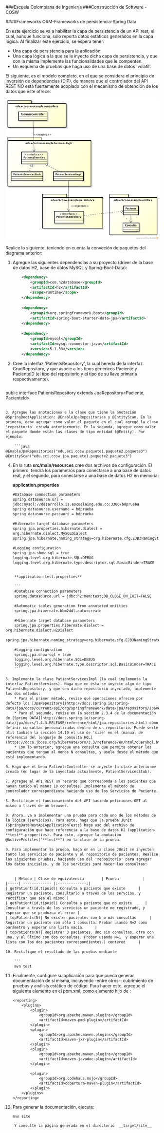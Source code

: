 ###Escuela Colombiana de Ingeniería
###Construcción de Software - COSW

####Frameworks ORM-Frameworks de persistencia-Spring Data

En este ejercicio se va a habilitar la capa de persistencia de un API rest, el cual, aunque funciona, sólo reporta datos estáticos generados en la capa lógica. Al finalizar este ejercicio, se espera tener:

* Una capa de persistencia para la aplicación.
* Una capa lógica a la que se le inyecte dicha capa de persistencia, y que con la misma implemente las funcionalidades que le compenten.
* Un esquema de pruebas que haga uso de una base de datos 'volatil'.

El siguiente, es el modelo completo, en el que se considera el principio de inversión de dependencias (DiP), de manera que el controlador del API REST NO está fuertemente acoplado con el mecanismo de obtención de los datos que éste ofrece:


![](img/Diagram.png)

Realice lo siguiente, teniendo en cuenta la conveción de paquetes del diagrama anterior:

1. Agregue las siguientes dependencias a su proyecto (driver de la base de datos H2, base de datos MySQL y Spring-Boot-Data):

	```xml
        <dependency>
            <groupId>com.h2database</groupId>
            <artifactId>h2</artifactId>
            <scope>runtime</scope>
        </dependency>

        <dependency>
            <groupId>org.springframework.boot</groupId>
            <artifactId>spring-boot-starter-data-jpa</artifactId>
        </dependency>
        
        <dependency>
            <groupId>mysql</groupId>
            <artifactId>mysql-connector-java</artifactId>
            <version>5.1.38</version>
        </dependency>
	```


2. Cree la interfaz 'PatientsRepository', la cual hereda de la interfaz CrudRepository, y que asocie a los tipos genéricos Paciente y PacienteID (el tipo del repositorio y el tipo de su llave primaria respectivamente).

	```java
public interface PatientsRepository extends JpaRepository<Paciente, PacienteId>
```

3. Agregue las anotaciones a la clase que tiene la anotación @SpringBootApplication: @EnableJpaRepositories y @EntityScan. En la primera, debe agregar como valor el paquete en el cual agregó la clase 'repositorio' creada anteriormente. En la segunda, agregue como valor el paquete donde están las clases de tipo entidad (@Entity). Por ejemplo:

	```java
@EnableJpaRepositories("edu.eci.cosw.paquete1.paquete2.paquete3")
@EntityScan("edu.eci.cosw.jpa.paquete1.paquete2.paquete3")
```



4. En la ruta __src/main/resources__ cree dos archivos de configuración. El primero, tendrá los parámetros para conectarse a una base de datos real, y el segundo, para conectarse a una base de datos H2 en memoria:


	**application.properties**

	```	
	#Database connection parameters
	spring.datasource.url = jdbc:mysql://desarrollo.is.escuelaing.edu.co:3306/bdprueba
	spring.datasource.username = bdprueba
	spring.datasource.password = bdprueba
		
	#Hibernate target database parameters
	spring.jpa.properties.hibernate.dialect = org.hibernate.dialect.MySQLDialect
	spring.jpa.hibernate.naming_strategy=org.hibernate.cfg.EJB3NamingStrategy
		
	#Logging configuration
	spring.jpa.show-sql = true
	logging.level.org.hibernate.SQL=DEBUG
	logging.level.org.hibernate.type.descriptor.sql.BasicBinder=TRACE
```

	**application-test.properties**

	```
	#Database connection parameters
	spring.datasource.url = jdbc:h2:mem:test;DB_CLOSE_ON_EXIT=FALSE
	
	#Automatic tables generation from annotated entities
	spring.jpa.hibernate.hbm2ddl.auto=create
	
	#Hibernate target database parameters
	spring.jpa.properties.hibernate.dialect = org.hibernate.dialect.H2Dialect
	spring.jpa.hibernate.naming_strategy=org.hibernate.cfg.EJB3NamingStrategy
	
	#Logging configuration
	spring.jpa.show-sql = true
	logging.level.org.hibernate.SQL=DEBUG
	logging.level.org.hibernate.type.descriptor.sql.BasicBinder=TRACE
	```

5. Implemente la clase PatientServicesImpl (la cual implementa la interfaz PatientServices). Haga que en ésta se inyecte algo de tipo PatientsRepository, y que con dicho repositorio inyectado, implemente los dos métodos:
	* Para el primer método, revise qué operaciones ofrecen por defecto los [JpaRepository](http://docs.spring.io/spring-data/jpa/docs/current/api/org/springframework/data/jpa/repository/JpaRepository.html).
	* Para el segundo, revise en la sección 2.3.4 de la documentación de [Spring DATA](http://docs.spring.io/spring-data/jpa/docs/1.4.3.RELEASE/reference/html/jpa.repositories.html) cómo definir consultas personalizadas dentro de un repositorio. Puede serle útil tambien la sección 14.10 el uso de 'size' en el [manual de referencia del lenguaje de consulta HQL](https://docs.jboss.org/hibernate/orm/3.3/reference/en/html/queryhql.html). 
	* Con lo anterior, agregue una consulta que permita obtener los pacientes que tengan al menos N consultas, y úsela desde el método que está implementando.

6. Haga que el bean PatientsController se inyecte la clase anteriorme creada (en lugar de la inyectada actualmente, PatientServicesStub).

7. Agregue al API REST un recurso que corresponda a los pacientes que hayan tenido al menos 10 consultas. Implemente el método de controlador correspondiente haciendo uso de los Servicios de Paciente.

8. Rectifique el funcionamiento del API haciedo peticiones GET al mismo a través de un browser.

9. Ahora, va a implementar una prueba para cada uno de los métodos de la lógica (servicios). Para esto, haga que la prueba JUnit (SpringDataRestApiApplicationTests) haga uso del archivo de configuración que hace referencia a la base de datos H2 (application-**test**.properties). Para esto, agregue la anotación  @ActiveProfiles("**test**") en la clase de la prueba.

9. Para implementar la prueba, haga en en la clase JUnit se inyecten tanto los servicios de paciente y el repositorio de pacientes. Realice las siguientes pruebas, haciendo uso del 'repositorio' para agregar los datos iniciales, y de los servicios para hacer las consultas:


	| Método | Clase de equivalencia        | Prueba           | 
|-----| ------------- |:-------------:| 
| getPatient(id,tipoid)| Consulta a paciente que existe      | Registrar un paciente, consultarlo a través de los servcios, y rectificar que sea el mismo | 
| getPatient(id,tipoid)| Consulta a paciente que no existe      | Consultar a través de los servicios un paciente no registrado, y esperar que se produzca el error | 
| topPatients(N)| No existen pacientes con N o más consultas      | Registrar un paciente con sólo 1 consulta. Probar usando N=2 como parámetro y esperar una lista vacía.     | 
| topPatients(N)| Registrar 3 pacientes. Uno sin consultas, otro con una, y el último con dos consultas. Probar usando N=1  y esperar una lista con los dos pacientes correspondientes.| centered      | 

10. Rectifique el resultado de las pruebas mediante

	```
	mvn test
```


11. Finalmente, configure su aplicación para que pueda generar documentación de sí misma, incluyendo -entre otros-: cubrimiento de pruebas y análisis estático de código. Para hacer esto, agregue el siguiente elemento en el pom.xml, como elemento hijo de <project>:

	```
	<reporting>
		<plugins>
			<plugin>
				<groupId>org.apache.maven.plugins</groupId>
				<artifactId>maven-pmd-plugin</artifactId>
			</plugin>
			<plugin>
				<groupId>org.apache.maven.plugins</groupId>
				<artifactId>maven-jxr-plugin</artifactId>
			</plugin>
			<plugin>
				<groupId>org.apache.maven.plugins</groupId>
				<artifactId>maven-javadoc-plugin</artifactId>
			</plugin>
                        
			<plugin>
				<groupId>org.codehaus.mojo</groupId>
				<artifactId>cobertura-maven-plugin</artifactId>
			</plugin>		
		</plugins>
	</reporting>
	```

12. Para generar la documentación, ejecute:

	```
	mvn site
```
	Y consulte la página generada en el directorio  __target/site__